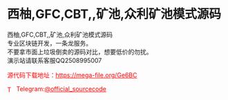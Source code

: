 # 西柚,GFC,CBT,,矿池,众利矿池模式源码

西柚,GFC,CBT,,矿池,众利矿池模式源码<br>专业区块链开发，一条龙服务。<br>不要拿市面上垃圾倒卖的源码对比，想要低价的勿扰。<br>演示站请联系客服QQ2508995007<br>


<p style="color: red;">源代码下载地址：<a href="https://mega-file.org/Ge6BC" style="color: red;">https://mega-file.org/Ge6BC</a></p><p style="color: red;"><img src="https://cdn-icons-png.flaticon.com/512/2111/2111646.png" alt="Telegram Icon" style="width: 16px; vertical-align: middle; margin-right: 5px;">Telegram:<a href="https://t.me/official_sourcecode" style="color: red;">@official_sourcecode</a></p>